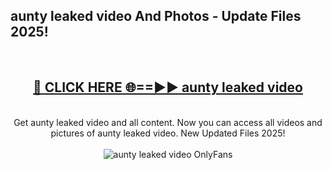 <h2>aunty leaked video And Photos - Update Files 2025!</h2>
<br>
<div align="center">
<h2><a href="https://linkcuts.com/hfmhzwbr" rel="nofollow">🔴 CLICK HERE 🌐==►► aunty leaked video</a></h2>
<br>
Get aunty leaked video and all content. Now you can access all videos and pictures of aunty leaked video. New Updated Files 2025!
<br>
<br>
<a href="https://linkcuts.com/hfmhzwbr" rel="nofollow" data-target="animated-image.originalLink"><img src="https://i.ibb.co.com/WyWwxjT/player-gif2.gif" alt="aunty leaked video OnlyFans" style="max-width: 100%; display: inline-block;" data-target="animated-image.originalImage"></a>
</div>
<br>